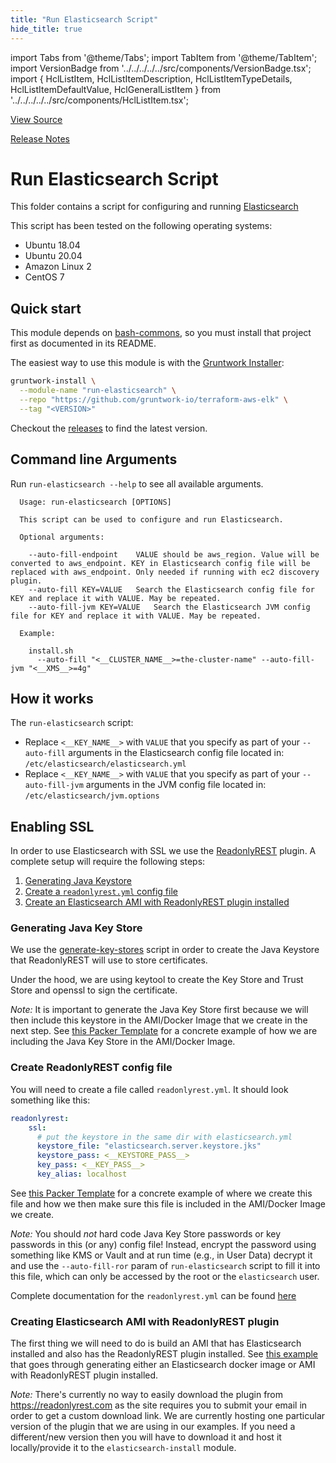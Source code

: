 ```yaml
---
title: "Run Elasticsearch Script"
hide_title: true
---
```


import Tabs from '@theme/Tabs';
import TabItem from '@theme/TabItem';
import VersionBadge from '../../../../../src/components/VersionBadge.tsx';
import { HclListItem, HclListItemDescription, HclListItemTypeDetails, HclListItemDefaultValue, HclGeneralListItem } from '../../../../../src/components/HclListItem.tsx';

<a href="https://github.com/gruntwork-io/terraform-aws-elk/tree/master/modules/run-elasticsearch" className="link-button" title="View the source code for this module in GitHub.">View Source</a>

<a href="https://github.com/gruntwork-io/terraform-aws-elk/releases?q=" className="link-button" title="Release notes for only the service catalog versions which impacted this service.">Release Notes</a>

# Run Elasticsearch Script

This folder contains a script for configuring and running [Elasticsearch](https://www.elastic.co/products/elasticsearch)

This script has been tested on the following operating systems:

*   Ubuntu 18.04
*   Ubuntu 20.04
*   Amazon Linux 2
*   CentOS 7

## Quick start

This module depends on [bash-commons](https://github.com/gruntwork-io/bash-commons), so you must install that project
first as documented in its README.

The easiest way to use this module is with the [Gruntwork Installer](https://github.com/gruntwork-io/gruntwork-installer):

```bash
gruntwork-install \
  --module-name "run-elasticsearch" \
  --repo "https://github.com/gruntwork-io/terraform-aws-elk" \
  --tag "<VERSION>"
```

Checkout the [releases](https://github.com/gruntwork-io/terraform-aws-elk/releases) to find the latest version.

## Command line Arguments

Run `run-elasticsearch --help` to see all available arguments.

```
  Usage: run-elasticsearch [OPTIONS]

  This script can be used to configure and run Elasticsearch.
  
  Optional arguments:
  
    --auto-fill-endpoint    VALUE should be aws_region. Value will be converted to aws_endpoint. KEY in Elasticsearch config file will be replaced with aws_endpoint. Only needed if running with ec2 discovery plugin.
    --auto-fill KEY=VALUE   Search the Elasticsearch config file for KEY and replace it with VALUE. May be repeated.
    --auto-fill-jvm KEY=VALUE   Search the Elasticsearch JVM config file for KEY and replace it with VALUE. May be repeated.
  
  Example:
  
    install.sh
      --auto-fill "<__CLUSTER_NAME__>=the-cluster-name" --auto-fill-jvm "<__XMS__>=4g"
```

## How it works

The `run-elasticsearch` script:

*   Replace `<__KEY_NAME__>` with `VALUE` that you specify as part of your `--auto-fill` arguments in the Elasticsearch config file located in: `/etc/elasticsearch/elasticsearch.yml`
*   Replace `<__KEY_NAME__>` with `VALUE` that you specify as part of your `--auto-fill-jvm` arguments in the JVM config file located in: `/etc/elasticsearch/jvm.options`

## Enabling SSL

In order to use Elasticsearch with SSL we use the [ReadonlyREST](https://github.com/sscarduzio/elasticsearch-readonlyrest-plugin) plugin.
A complete setup will require the following steps:

1.  [Generating Java Keystore](#generating-java-key-store)
2.  [Create a `readonlyrest.yml` config file](#create-readonlyrest-config-file)
3.  [Create an Elasticsearch AMI with ReadonlyREST plugin installed](#creating-elasticsearch-ami-with-readonlyrest-plugin)

### Generating Java Key Store

We use the [generate-key-stores](https://github.com/gruntwork-io/terraform-aws-kafka/tree/main/modules/generate-key-stores#quick-start)
script in order to create the Java Keystore that ReadonlyREST will use to store certificates.

Under the hood, we are using keytool to create the Key Store and Trust Store and openssl to sign the certificate.

*Note:* It is important to generate the Java Key Store first because we will then include this keystore in the AMI/Docker Image
that we create in the next step. See [this Packer Template](https://github.com/gruntwork-io/terraform-aws-elk/tree/master/examples/elk-amis/elasticsearch/elasticsearch.json) for a concrete
example of how we are including the Java Key Store in the AMI/Docker Image.

### Create ReadonlyREST config file

You will need to create a file called `readonlyrest.yml`. It should look something like this:

```yml
readonlyrest:
    ssl:
      # put the keystore in the same dir with elasticsearch.yml
      keystore_file: "elasticsearch.server.keystore.jks"
      keystore_pass: <__KEYSTORE_PASS__>
      key_pass: <__KEY_PASS__>
      key_alias: localhost
```

See [this Packer Template](https://github.com/gruntwork-io/terraform-aws-elk/tree/master/examples/elk-amis/elasticsearch/elasticsearch.json) for a concrete
example of where we create this file and how we then make sure this file is included in the AMI/Docker Image we create.

*Note:* You should *not* hard code Java Key Store passwords or key passwords in this (or any) config file!
Instead, encrypt the password using something like KMS or Vault and at run time (e.g., in User Data)
decrypt it and use the `--auto-fill-ror` param of `run-elasticsearch` script to fill it into this file,
which can only be accessed by the root or the `elasticsearch` user.

Complete documentation for the `readonlyrest.yml` can be found
[here](https://github.com/beshu-tech/readonlyrest-docs/blob/e56b62f/elasticsearch.md#overview)

### Creating Elasticsearch AMI with ReadonlyREST plugin

The first thing we will need to do is build an AMI that has Elasticsearch installed and also has the ReadonlyREST plugin installed.
See [this example](https://github.com/gruntwork-io/terraform-aws-elk/tree/master/examples/elk-amis/elasticsearch#local-ssl-testing) that goes through generating either an Elasticsearch docker image or AMI
with ReadonlyREST plugin installed.

*Note:* There's currently no way to easily download the plugin from <https://readonlyrest.com> as the site
requires you to submit your email in order to get a custom download link. We are currently hosting one particular version of the plugin
that we are using in our examples. If you need a different/new version then you will have to download it and host it locally/provide it to the
`elasticsearch-install` module.


<!-- ##DOCS-SOURCER-START
{
  "originalSources": [
    "https://github.com/gruntwork-io/terraform-aws-elk/tree/modules/run-elasticsearch/readme.md",
    "https://github.com/gruntwork-io/terraform-aws-elk/tree/modules/run-elasticsearch/variables.tf",
    "https://github.com/gruntwork-io/terraform-aws-elk/tree/modules/run-elasticsearch/outputs.tf"
  ],
  "sourcePlugin": "module-catalog-api",
  "hash": "47fd52ec7deac34c2c8e0a2e9891db06"
}
##DOCS-SOURCER-END -->
